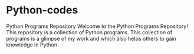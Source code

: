 # Python-codes
Python Programs Repository Welcome to the Python Programs Repository! This repository is a collection of Python programs.
This collection of programs is a glimpse of my work and which also helps others to gain knowledge in Python. 
